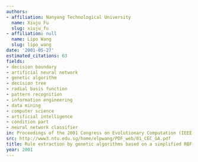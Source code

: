 ```yaml
---
authors:
- affiliation: Nanyang Technological University
  name: Xiuju Fu
  slug: xiuju_fu
- affiliation: null
  name: Lipo Wang
  slug: lipo_wang
date: '2001-05-27'
estimated_citations: 63
fields:
- decision boundary
- artificial neural network
- genetic algorithm
- decision tree
- radial basis function
- pattern recognition
- information engineering
- data mining
- computer science
- artificial intelligence
- condition part
- neural network classifier
in: Proceedings of the 2001 Congress on Evolutionary Computation (IEEE Cat. No.01TH8546)
src: http://www3.ntu.edu.sg/home/elpwang/PDF_web/01_CEC_GA.pdf
title: Rule extraction by genetic algorithms based on a simplified RBF neural network
year: 2001
---
```

